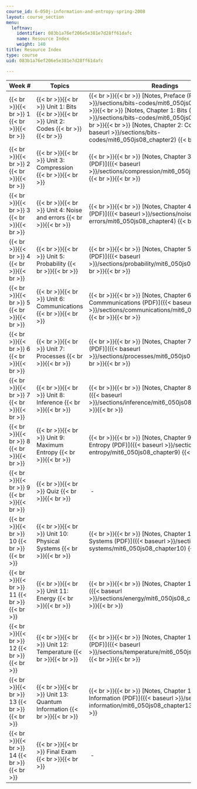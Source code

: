 ```yaml
---
course_id: 6-050j-information-and-entropy-spring-2008
layout: course_section
menu:
  leftnav:
    identifier: 083b1a76ef206e5e381e7d28ff61dafc
    name: Resource Index
    weight: 140
title: Resource Index
type: course
uid: 083b1a76ef206e5e381e7d28ff61dafc

---
```


| Week # | Topics | Readings | Assignments |
| --- | --- | --- | --- |
|  {{< br >}}{{< br >}} 1 {{< br >}}{{< br >}}  |  {{< br >}}{{< br >}} Unit 1: Bits {{< br >}}{{< br >}} Unit 2: Codes {{< br >}}{{< br >}}  |  {{< br >}}{{< br >}} [Notes, Preface (PDF)]({{< baseurl >}}/sections/bits-codes/mit6_050js08_preface) {{< br >}}{{< br >}} [Notes, Chapter 1: Bits (PDF)]({{< baseurl >}}/sections/bits-codes/mit6_050js08_chapter1) {{< br >}}{{< br >}} [Notes, Chapter 2: Codes (PDF)]({{< baseurl >}}/sections/bits-codes/mit6_050js08_chapter2) {{< br >}}{{< br >}}  |  {{< br >}}{{< br >}} [Problem Set 1 (PDF)]({{< baseurl >}}/sections/bits-codes/mit6_050js08_ps_01) {{< br >}}{{< br >}} [Problem Set 1 Solutions (PDF)]({{< baseurl >}}/sections/bits-codes/mit6_050js08_ps_01_sol) {{< br >}}{{< br >}}  |
|  {{< br >}}{{< br >}} 2 {{< br >}}{{< br >}}  |  {{< br >}}{{< br >}} Unit 3: Compression {{< br >}}{{< br >}}  |  {{< br >}}{{< br >}} [Notes, Chapter 3: Compression (PDF)]({{< baseurl >}}/sections/compression/mit6_050js08_chapter3) {{< br >}}{{< br >}}  |  {{< br >}}{{< br >}} [Problem Set 2 (PDF)]({{< baseurl >}}/sections/compression/mit6_050js08_ps_02) {{< br >}}{{< br >}} [Problem Set 2 Solutions (PDF)]({{< baseurl >}}/sections/compression/mit6_050js08_ps_02_sol) {{< br >}}{{< br >}}  |
|  {{< br >}}{{< br >}} 3 {{< br >}}{{< br >}}  |  {{< br >}}{{< br >}} Unit 4: Noise and errors {{< br >}}{{< br >}}  |  {{< br >}}{{< br >}} [Notes, Chapter 4: Noise and errors (PDF)]({{< baseurl >}}/sections/noise-errors/mit6_050js08_chapter4) {{< br >}}{{< br >}}  |  {{< br >}}{{< br >}} [Problem Set 3 (PDF)]({{< baseurl >}}/sections/noise-errors/mit6_050js08_ps_03) {{< br >}}{{< br >}} [Problem Set 3 Solutions (PDF)]({{< baseurl >}}/sections/noise-errors/mit6_050js08_ps_03_sol) {{< br >}}{{< br >}}  |
|  {{< br >}}{{< br >}} 4 {{< br >}}{{< br >}}  |  {{< br >}}{{< br >}} Unit 5: Probability {{< br >}}{{< br >}}  |  {{< br >}}{{< br >}} [Notes, Chapter 5: Probability (PDF)]({{< baseurl >}}/sections/probability/mit6_050js08_chapter5) {{< br >}}{{< br >}}  |  {{< br >}}{{< br >}} [Problem Set 4 (PDF)]({{< baseurl >}}/sections/probability/mit6_050js08_ps_04) {{< br >}}{{< br >}} [Problem Set 4 Solutions (PDF)]({{< baseurl >}}/sections/probability/mit6_050js08_ps_04_sol) {{< br >}}{{< br >}}  |
|  {{< br >}}{{< br >}} 5 {{< br >}}{{< br >}}  |  {{< br >}}{{< br >}} Unit 6: Communications {{< br >}}{{< br >}}  |  {{< br >}}{{< br >}} [Notes, Chapter 6: Commmunications (PDF)]({{< baseurl >}}/sections/communications/mit6_050js08_chapter6) {{< br >}}{{< br >}}  |  {{< br >}}{{< br >}} [Problem Set 5 (PDF)]({{< baseurl >}}/sections/communications/mit6_050js08_ps_05) {{< br >}}{{< br >}} [Problem Set 5 Solutions (PDF)]({{< baseurl >}}/sections/communications/mit6_050js08_ps_05_sol) {{< br >}}{{< br >}}  |
|  {{< br >}}{{< br >}} 6 {{< br >}}{{< br >}}  |  {{< br >}}{{< br >}} Unit 7: Processes {{< br >}}{{< br >}}  |  {{< br >}}{{< br >}} [Notes, Chapter 7: Processes (PDF)]({{< baseurl >}}/sections/processes/mit6_050js08_chapter7) {{< br >}}{{< br >}}  |  {{< br >}}{{< br >}} [Problem Set 6 (PDF)]({{< baseurl >}}/sections/processes/mit6_050js08_ps_06) {{< br >}}{{< br >}} [Problem Set 6 Solutions (PDF)]({{< baseurl >}}/sections/processes/mit6_050js08_ps_06_sol) {{< br >}}{{< br >}}  |
|  {{< br >}}{{< br >}} 7 {{< br >}}{{< br >}}  |  {{< br >}}{{< br >}} Unit 8: Inference {{< br >}}{{< br >}}  |  {{< br >}}{{< br >}} [Notes, Chapter 8: Inference (PDF)]({{< baseurl >}}/sections/inference/mit6_050js08_chapter8) {{< br >}}{{< br >}}  |  {{< br >}}{{< br >}} [Problem Set 7 (PDF)]({{< baseurl >}}/sections/inference/mit6_050js08_ps_07) {{< br >}}{{< br >}} [Problem Set 7 Solutions (PDF)]({{< baseurl >}}/sections/inference/mit6_050js08_ps_07_sol) {{< br >}}{{< br >}}  |
|  {{< br >}}{{< br >}} 8 {{< br >}}{{< br >}}  |  {{< br >}}{{< br >}} Unit 9: Maximum Entropy {{< br >}}{{< br >}}  |  {{< br >}}{{< br >}} [Notes, Chapter 9: Maximum Entropy (PDF)]({{< baseurl >}}/sections/maximum-entropy/mit6_050js08_chapter9) {{< br >}}{{< br >}}  |  {{< br >}}{{< br >}} [Problem Set 8 (PDF)]({{< baseurl >}}/sections/maximum-entropy/mit6_050js08_ps_08) {{< br >}}{{< br >}} [Problem Set 8 Solutions (PDF)]({{< baseurl >}}/sections/maximum-entropy/mit6_050js08_ps_08_sol) {{< br >}}{{< br >}}  |
|  {{< br >}}{{< br >}} 9 {{< br >}}{{< br >}}  |  {{< br >}}{{< br >}} Quiz {{< br >}}{{< br >}}  |  - |  - |
|  {{< br >}}{{< br >}} 10 {{< br >}}{{< br >}}  |  {{< br >}}{{< br >}} Unit 10: Physical Systems {{< br >}}{{< br >}}  |  {{< br >}}{{< br >}} [Notes, Chapter 10: Physical Systems (PDF)]({{< baseurl >}}/sections/physical-systems/mit6_050js08_chapter10) {{< br >}}{{< br >}}  |  {{< br >}}{{< br >}} [Problem Set 9 (PDF)]({{< baseurl >}}/sections/physical-systems/mit6_050js08_ps_09) {{< br >}}{{< br >}} [Problem Set 9 Solutions (PDF)]({{< baseurl >}}/sections/physical-systems/mit6_050js08_ps_09_sol) {{< br >}}{{< br >}}  |
|  {{< br >}}{{< br >}} 11 {{< br >}}{{< br >}}  |  {{< br >}}{{< br >}} Unit 11: Energy {{< br >}}{{< br >}}  |  {{< br >}}{{< br >}} [Notes, Chapter 11: Energy (PDF)]({{< baseurl >}}/sections/energy/mit6_050js08_chapter11) {{< br >}}{{< br >}}  |  {{< br >}}{{< br >}} [Problem Set 10 (PDF)]({{< baseurl >}}/sections/energy/mit6_050js08_ps_10) {{< br >}}{{< br >}} [Problem Set 10 Solutions (PDF)]({{< baseurl >}}/sections/energy/mit6_050js08_ps_10_sol) {{< br >}}{{< br >}}  |
|  {{< br >}}{{< br >}} 12 {{< br >}}{{< br >}}  |  {{< br >}}{{< br >}} Unit 12: Temperature {{< br >}}{{< br >}}  |  {{< br >}}{{< br >}} [Notes, Chapter 12: Temperature (PDF)]({{< baseurl >}}/sections/temperature/mit6_050js08_chapter12) {{< br >}}{{< br >}}  |  {{< br >}}{{< br >}} [Problem Set 11 (PDF)]({{< baseurl >}}/sections/temperature/mit6_050js08_ps_11) {{< br >}}{{< br >}} [Problem Set 11 Solutions (PDF)]({{< baseurl >}}/sections/temperature/mit6_050js08_ps_11_sol) {{< br >}}{{< br >}}  |
|  {{< br >}}{{< br >}} 13 {{< br >}}{{< br >}}  |  {{< br >}}{{< br >}} Unit 13: Quantum Information {{< br >}}{{< br >}}  |  {{< br >}}{{< br >}} [Notes, Chapter 13: Quantum Information (PDF)]({{< baseurl >}}/sections/quantum-information/mit6_050js08_chapter13) {{< br >}}{{< br >}}  | \- |
|  {{< br >}}{{< br >}} 14 {{< br >}}{{< br >}}  |  {{< br >}}{{< br >}} Final Exam {{< br >}}{{< br >}}  |  - |  -